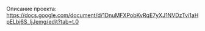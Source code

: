 Описание проекта: 
https://docs.google.com/document/d/1DnuMFXPobKvRqE7yXJ1NVDzTvi1aHpELbj6S_ljJemg/edit?tab=t.0

